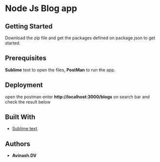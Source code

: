 # Node Js Blog app

## Getting Started
Download the zip file and get the packages defined on package.json to get started.

## Prerequisites
**Sublime** text to open the files, **PostMan** to run the app.

## Deployment
open the postman enter **http://localhost:3000/blogs** on search bar and check the result below

## Built With
* [Sublime text](https://www.sublimetext.com/).

## Authors

* **Avinash.DV** 